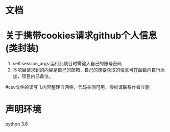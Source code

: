 文档
===
# 关于携带cookies请求github个人信息(类封装)
1. self.session_args:运行此项目时需键入自己的账号密码
2. 本项目请求到的内容是自己的邮箱，自己的想要获取的信息可在函数内自行添加，项目内已备注。

#csv文件的读写
1.内容整理自网络，代码亲测可用，侵权请联系作者立删



# 声明环境
python 3.6




